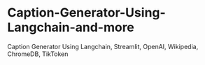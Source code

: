 # Caption-Generator-Using-Langchain-and-more
Caption Generator Using Langchain, Streamlit, OpenAI, Wikipedia, ChromeDB, TikToken
